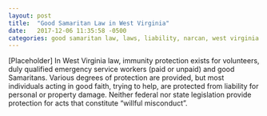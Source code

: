 ```yaml
---
layout: post
title:  "Good Samaritan Law in West Virginia"
date:   2017-12-06 11:35:58 -0500
categories: good samaritan law, laws, liability, narcan, west virginia
---
```


[Placeholder] 
In West Virginia law, immunity protection exists for volunteers, duly qualified emergency service workers (paid or unpaid) and good Samaritans. Various degrees of protection are provided, but most
individuals acting in good faith, trying to help, are protected from liability for personal or property damage. Neither federal nor state legislation provide protection for acts that constitute “willful misconduct”.

[Ready WV]: http://ready.wv.gov/
